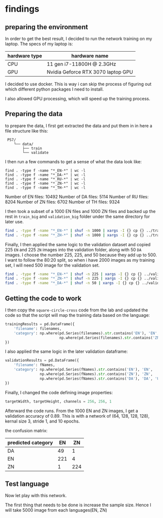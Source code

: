 # findings

## preparing the environment

In order to get the best result, I decided to run the network training on my laptop. The specs of my laptop is:

|hardware type| hardware name|
|---|---|
|CPU | 11 gen i7-11800H @ 2.3GHz|
| GPU | Nvidia Geforce RTX 3070 laptop GPU|

I decided to use docker. This is way i can skip the process of figuring out which different python packages I need to install.

I also allowed GPU processing, which will speed up the training process.

## Preparing the data

to prepare the data, I first get extracted the data and put them in in here a file structure like this:

```
 PS7/
    └── data/
        ├── train
        └── validate
```

I then run a few commands to get a sense of what the data look like:
```
find . -type f -name "*_EN-*" | wc -l
find . -type f -name "*_DA-*" | wc -l
find . -type f -name "*_RU-*" | wc -l
find . -type f -name "*_ZN-*" | wc -l
find . -type f -name "*_TH-*" | wc -l
```
Number of EN files: 10492
Number of DA files: 5114
Number of RU files: 8204
Number of ZN files: 6702
Number of TH files: 9324


I then took a subset of a 1000 EN files and 1000 ZN files and backed up the rest in `train_big` and `validation_big` folder under the same directory for later use.

```bash
find . -type f -name "*_EN-*" | shuf -n 1000 | xargs -I {} cp {} ../train
find . -type f -name "*_ZH-*" | shuf -n 1000 | xargs -I {} cp {} ../train
```

Finally, I then applied the same logic to the validation dataset and copied 225 `EN` and 225 `ZN` images into the validation folder, along with 50 `DA` images. I choose the number 225, 225, and 50 because they add up to 500. I want to follow the 80:20 split, so when i have 2000 images as my training set, I will need 500 image for the validation set.

```bash
find . -type f -name "*_EN-*" | shuf -n 225 | xargs -I {} cp {} ../validation
find . -type f -name "*_ZN-*" | shuf -n 225 | xargs -I {} cp {} ../validation
find . -type f -name "*_DA-*" | shuf -n 50 | xargs -I {} cp {} ../validation
```

## Getting the code to work

I then copy the `square-circle-cross` code from the lab and updated the code so that the script will map the training data based on the language:

```python
trainingResults = pd.DataFrame({
    'filename': filenames,
    'category': np.where(pd.Series(filenames).str.contains('EN'), 'EN',
                         np.where(pd.Series(filenames).str.contains('ZN'), 'ZN', 'Unknown'))
})
```

I also applied the same logic in the later validation dataframe:

```python
validationResults = pd.DataFrame({
    'filename': fNames,
    'category': np.where(pd.Series(fNames).str.contains('EN'), 'EN',
                np.where(pd.Series(fNames).str.contains('ZN'), 'ZN',
                np.where(pd.Series(fNames).str.contains('DA'), 'DA', 'Unknown')))
})
```

Finally, I changed the code defining image properties:

```python
targetWidth, targetHeight, channels = 256, 256, 1
```

Afterward the code runs. From the 1000 EN and ZN images, I get a validation accuracy of 0.89. This is with a network of (64, 128, 128, 128), kernal size 3, stride 1, and 10 epochs.

the confusion matrix:

predicted category |   EN  | ZN|
|---|---|---|
|DA         | 49    |1|
|EN   |       221  |   4 |
|ZN      |      1  | 224 |


## Test language

Now let play with this network.

The first thing that needs to be done is increase the sample size. Hence I will take 5000 image from each languages(EN, ZN)